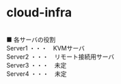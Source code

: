 # cloud-infra <br>
<br>
■ 各サーバの役割 <br>
Server1 ・・・　KVMサーバ <br>
Server2 ・・・　リモート接続用サーバ <br>
Server3 ・・・　未定 <br>
Server4 ・・・　未定 <br>
